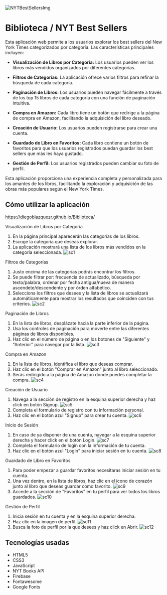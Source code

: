 ![NYTBestSellersImg](./assets/readme/nyytbestsellerswbg.png)
# Biblioteca / NYT Best Sellers

Esta aplicación web permite a los usuarios explorar los best sellers del New York Times categorizados por categoría. Las características principales incluyen:

* **Visualización de Libros por Categoría:** Los usuarios pueden ver los libros más vendidos organizados por diferentes categorías.

* **Filtros de Categorías:** La aplicación ofrece varios filtros para refinar la búsqueda de cada categoría.

* **Paginación de Libros:** Los usuarios pueden navegar fácilmente a través de los top 15 libros de cada categoría con una función de paginación intuitiva.

* **Compra en Amazon:** Cada libro tiene un botón que redirige a la página de compra en Amazon, facilitando la adquisición del libro deseado.

* **Creación de Usuario:** Los usuarios pueden registrarse para crear una cuenta.

* **Guardado de Libro en Favoritos:** Cada libro contiene un botón de favoritos para que los usuarios registrados puedan guardar los best sellers que más les haya gustado.

* **Gestión de Perfil:** Los usuarios registrados pueden cambiar su foto de perfil.

Esta aplicación proporciona una experiencia completa y personalizada para los amantes de los libros, facilitando la exploración y adquisición de las obras más populares según el New York Times.

## Cómo utilizar la aplicación

https://diegoblazquezr.github.io/Biblioteca/

Visualización de Libros por Categoría
1) En la página principal aparecerán las categorías de los libros.
2) Escoge la categoría que deseas explorar.
3) La aplicación mostrará una lista de los libros más vendidos en la categoría seleccionada.
![sc1](./assets/readme/sc1.png)

Filtros de Categorías
1) Justo encima de las categorías podrás encontrar los filtros.
2) Se puede filtrar por: frecuencia de actualizado, búsqueda por texto/palabra, ordenar por fecha antigua/nueva de manera ascendete/descendente y por órden alfabético.
3) Selecciona los filtros que desees y la lista de libros se actualizará automáticamente para mostrar los resultados que coinciden con tus criterios.
![sc2](./assets/readme/sc2.png)

Paginación de Libros
1) En la lista de libros, desplázate hacia la parte inferior de la página.
2) Usa los controles de paginación para moverte entre las diferentes páginas de libros disponibles.
3) Haz clic en el número de página o en los botones de "Siguiente" y "Anterior" para navegar por la lista.
![sc3](./assets/readme/sc3.png)

Compra en Amazon
1) En la lista de libros, identifica el libro que deseas comprar.
2) Haz clic en el botón "Comprar en Amazon" junto al libro seleccionado.
3) Serás redirigido a la página de Amazon donde puedes completar la compra.
![sc4](./assets/readme/sc4.png)

Creación de Usuario
1) Navega a la sección de registro en la esquina superior derecha y haz click en botón Signup.
![sc5](./assets/readme/sc5.png)
2) Completa el formulario de registro con tu información personal.
3) Haz clic en el botón azul "Signup" para crear tu cuenta.
![sc6](./assets/readme/sc6.png)

Inicio de Sesión
1) En caso de ya disponer de una cuenta, navegar a la esquina superior derecha y hacer click en el botón Login.
![sc7](./assets/readme/sc7.png)
2) Completa el formulario de login con la información de tu cuenta.
3) Haz clic en el botón azul "Login" para iniciar sesión en tu cuenta.
![sc8](./assets/readme/sc8.png)

Guardado de Libro en Favoritos
1) Para poder empezar a guardar favoritos necesitaras iniciar sesión en tu cuenta.
2) Una vez dentro, en la lista de libros, haz clic en el icono de corazón junto al libro que deseas guardar como favorito.
![sc9](./assets/readme/sc9.png)
3) Accede a la sección de "Favoritos" en tu perfil para ver todos los libros guardados.
![sc10](./assets/readme/sc10.png)

Gestión de Perfil
1) Inicia sesión en tu cuenta y en la esquina superior derecha.
2) Haz clic en la imagen de perfil.
![sc11](./assets/readme/sc11.png)
4) Busca la foto de perfil por la que desees y haz click en Abrir.
![sc12](./assets/readme/sc12.png)

## Tecnologías usadas
- HTML5
- CSS3
- JavaScript
- NYT Books API
- Firebase
- Fontawesome
- Google Fonts
